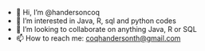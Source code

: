 - 👋 Hi, I’m @handersoncoq
- 👀 I’m interested in Java, R, sql and python codes
- 💞️ I’m looking to collaborate on anything Java, R or SQL
- 📫 How to reach me: coqhandersonth@gmail.com

<!---
handersoncoq/handersoncoq is a ✨ special ✨ repository because its `README.md` (this file) appears on your GitHub profile.
You can click the Preview link to take a look at your changes.
--->
